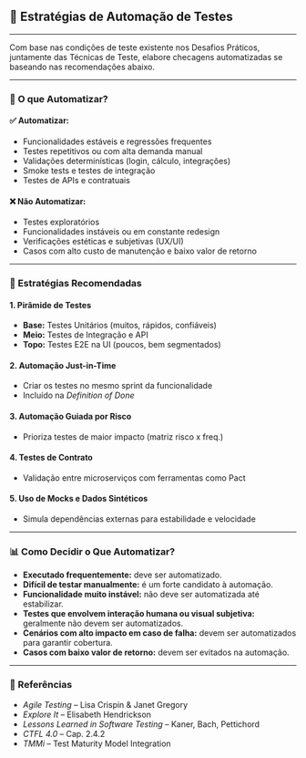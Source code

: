 ## 🚩 Estratégias de Automação de Testes

---

Com base nas condições de teste existente nos Desafios Práticos, juntamente das Técnicas de Teste, elabore checagens automatizadas se baseando nas recomendações abaixo.

---

### 👀 O que Automatizar?

#### ✅ Automatizar:

- Funcionalidades estáveis e regressões frequentes
- Testes repetitivos ou com alta demanda manual
- Validações determinísticas (login, cálculo, integrações)
- Smoke tests e testes de integração
- Testes de APIs e contratuais

#### ❌ Não Automatizar:

- Testes exploratórios
- Funcionalidades instáveis ou em constante redesign
- Verificações estéticas e subjetivas (UX/UI)
- Casos com alto custo de manutenção e baixo valor de retorno

---

### 🧐 Estratégias Recomendadas

#### 1. Pirâmide de Testes

- **Base:** Testes Unitários (muitos, rápidos, confiáveis)
- **Meio:** Testes de Integração e API
- **Topo:** Testes E2E na UI (poucos, bem segmentados)

#### 2. Automação Just-in-Time

- Criar os testes no mesmo sprint da funcionalidade
- Incluído na _Definition of Done_

#### 3. Automação Guiada por Risco

- Prioriza testes de maior impacto (matriz risco x freq.)

#### 4. Testes de Contrato

- Validação entre microserviços com ferramentas como Pact

#### 5. Uso de Mocks e Dados Sintéticos

- Simula dependências externas para estabilidade e velocidade

---

### 📊 Como Decidir o Que Automatizar?

- **Executado frequentemente:** deve ser automatizado.
- **Difícil de testar manualmente:** é um forte candidato à automação.
- **Funcionalidade muito instável:** não deve ser automatizada até estabilizar.
- **Testes que envolvem interação humana ou visual subjetiva:** geralmente não devem ser automatizados.
- **Cenários com alto impacto em caso de falha:** devem ser automatizados para garantir cobertura.
- **Casos com baixo valor de retorno:** devem ser evitados na automação.

---

### 📖 Referências

- _Agile Testing_ – Lisa Crispin & Janet Gregory
- _Explore It_ – Elisabeth Hendrickson
- _Lessons Learned in Software Testing_ – Kaner, Bach, Pettichord
- _CTFL 4.0_ – Cap. 2.4.2
- _TMMi_ – Test Maturity Model Integration
